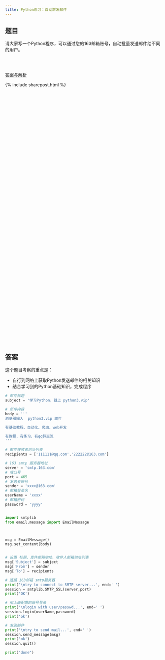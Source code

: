 ```yaml
---
title: Python练习：自动群发邮件
---
```


## 题目

请大家写一个Python程序，可以通过您的163邮箱账号，自动批量发送邮件给不同的用户。




<br><br>

 
 

[答案与解析](#答案)



{% include sharepost.html %}


<br><br><br><br><br><br><br><br><br><br><br><br><br><br><br><br><br><br><br><br><br><br><br><br><br><br><br><br><br><br><br><br><br><br><br><br><br><br><br><br><br><br><br><br><br><br><br><br>

## 答案

这个题目考察的重点是：

- 自行到网络上获取Python发送邮件的相关知识
- 结合学习到的Python基础知识，完成程序




```python
# 邮件标题
subject = '学习Python，就上 python3.vip'

# 邮件内容
body = '''
浏览器输入  python3.vip 即可

有基础教程、自动化、爬虫、web开发

有教程，有练习，有qq群交流
'''

# 邮件接收者地址列表
recipients = ['111111@qq.com','222222@163.com']

# 163 smtp 服务器地址
server = 'smtp.163.com'
# 端口号
port = 465
# 发送者账号
sender = 'xxxx@163.com'
# 邮箱登录名
userName = 'xxxx'
# 邮箱密码
password = 'yyyy'


import smtplib
from email.message import EmailMessage



msg = EmailMessage()
msg.set_content(body)


# 设置 标题、发件邮箱地址、收件人邮箱地址列表
msg['Subject'] = subject
msg['From'] = sender
msg['To'] = recipients

# 连接 163邮箱 smtp服务器
print('\ntry to connect to SMTP server...', end=' ')
session = smtplib.SMTP_SSL(server,port)
print('OK')

# 用上面配置的账号登录
print('\nlogin with user/passwd...', end=' ')
session.login(userName,password)
print('ok')

# 发送邮件
print('\ntry to send mail...', end=' ')
session.send_message(msg)
print('ok')
session.quit()

print("done")
```
